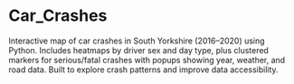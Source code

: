 # Car_Crashes
Interactive map of car crashes in South Yorkshire (2016–2020) using Python. Includes heatmaps by driver sex and day type, plus clustered markers for serious/fatal crashes with popups showing year, weather, and road data. Built to explore crash patterns and improve data accessibility.
